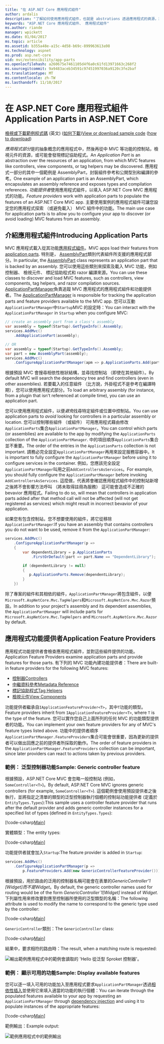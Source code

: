 ```yaml
---
title: "在 ASP.NET Core 應用程式組件"
author: ardalis
description: "了解如何使用應用程式組件，也就是 abstrations 透過應用程式的資源，設定您的應用程式探索，或避免功能載入的組件。"
keywords: "ASP.NET Core 應用程式組件、 應用程式組件"
ms.author: riande
manager: wpickett
ms.date: 01/04/2017
ms.topic: article
ms.assetid: b355a48e-a15c-4d58-b69c-899963613a98
ms.technology: aspnet
ms.prod: asp.net-core
uid: mvc/extensibility/app-parts
ms.openlocfilehash: a260675e7461105d4f6a0c61fd13971663c268f2
ms.sourcegitcommit: 9a9483aceb34591c97451997036a9120c3fe2baf
ms.translationtype: MT
ms.contentlocale: zh-TW
ms.lasthandoff: 11/10/2017
---
```

# <a name="application-parts-in-aspnet-core"></a><span data-ttu-id="8e732-104">在 ASP.NET Core 應用程式組件</span><span class="sxs-lookup"><span data-stu-id="8e732-104">Application Parts in ASP.NET Core</span></span>

<span data-ttu-id="8e732-105">[檢視或下載範例程式碼](https://github.com/aspnet/Docs/tree/master/aspnetcore/mvc/advanced/app-parts/sample) \(英文\) ([如何下載](xref:tutorials/index#how-to-download-a-sample))</span><span class="sxs-lookup"><span data-stu-id="8e732-105">[View or download sample code](https://github.com/aspnet/Docs/tree/master/aspnetcore/mvc/advanced/app-parts/sample) ([how to download](xref:tutorials/index#how-to-download-a-sample))</span></span>

<span data-ttu-id="8e732-106">*應用程式部分*是的抽象概念的應用程式中，然後再從中 MVC 等功能的控制站，檢視元件的資源，或可能會發現標記協助程式。</span><span class="sxs-lookup"><span data-stu-id="8e732-106">An *Application Part* is an abstraction over the resources of an application, from which MVC features like controllers, view components, or tag helpers may be discovered.</span></span> <span data-ttu-id="8e732-107">應用程式一部分的其中一個範例是 AssemblyPart，封裝組件參考和公開型別和編譯的參考。</span><span class="sxs-lookup"><span data-stu-id="8e732-107">One example of an application part is an AssemblyPart, which encapsulates an assembly reference and exposes types and compilation references.</span></span> <span data-ttu-id="8e732-108">*功能提供者*使用應用程式組件，以填入 ASP.NET Core MVC 應用程式的功能。</span><span class="sxs-lookup"><span data-stu-id="8e732-108">*Feature providers* work with application parts to populate the features of an ASP.NET Core MVC app.</span></span> <span data-ttu-id="8e732-109">主要使用案例的應用程式組件可讓您設定您的應用程式探索 （或避免載入） MVC 組件中的功能。</span><span class="sxs-lookup"><span data-stu-id="8e732-109">The main use case for application parts is to allow you to configure your app to discover (or avoid loading) MVC features from an assembly.</span></span>

## <a name="introducing-application-parts"></a><span data-ttu-id="8e732-110">介紹應用程式組件</span><span class="sxs-lookup"><span data-stu-id="8e732-110">Introducing Application Parts</span></span>

<span data-ttu-id="8e732-111">MVC 應用程式載入從其功能[應用程式組件](/aspnet/core/api/microsoft.aspnetcore.mvc.applicationparts.applicationpart)。</span><span class="sxs-lookup"><span data-stu-id="8e732-111">MVC apps load their features from [application parts](/aspnet/core/api/microsoft.aspnetcore.mvc.applicationparts.applicationpart).</span></span> <span data-ttu-id="8e732-112">特別是， [AssemblyPart](/aspnet/core/api/microsoft.aspnetcore.mvc.applicationparts.assemblypart#Microsoft_AspNetCore_Mvc_ApplicationParts_AssemblyPart)類別代表組件所支援的應用程式部分。</span><span class="sxs-lookup"><span data-stu-id="8e732-112">In particular, the [AssemblyPart](/aspnet/core/api/microsoft.aspnetcore.mvc.applicationparts.assemblypart#Microsoft_AspNetCore_Mvc_ApplicationParts_AssemblyPart) class represents an application part that is backed by an assembly.</span></span> <span data-ttu-id="8e732-113">您可以使用這些類別來探索及載入 MVC 功能，例如控制器、 檢視元件、 標記協助程式和 razor 編譯來源。</span><span class="sxs-lookup"><span data-stu-id="8e732-113">You can use these classes to discover and load MVC features, such as controllers, view components, tag helpers, and razor compilation sources.</span></span> <span data-ttu-id="8e732-114">[ApplicationPartManager](/aspnet/core/api/microsoft.aspnetcore.mvc.applicationparts.applicationpartmanager)負責追蹤 MVC 應用程式的應用程式組件和功能提供者。</span><span class="sxs-lookup"><span data-stu-id="8e732-114">The [ApplicationPartManager](/aspnet/core/api/microsoft.aspnetcore.mvc.applicationparts.applicationpartmanager) is responsible for tracking the application parts and feature providers available to the MVC app.</span></span> <span data-ttu-id="8e732-115">您可以互動`ApplicationPartManager`中`Startup`MVC 的設定時：</span><span class="sxs-lookup"><span data-stu-id="8e732-115">You can interact with the `ApplicationPartManager` in `Startup` when you configure MVC:</span></span>

```csharp
// create an assembly part from a class's assembly
var assembly = typeof(Startup).GetTypeInfo().Assembly;
services.AddMvc()
    .AddApplicationPart(assembly);

// OR
var assembly = typeof(Startup).GetTypeInfo().Assembly;
var part = new AssemblyPart(assembly);
services.AddMvc()
    .ConfigureApplicationPartManager(apm => p.ApplicationParts.Add(part));
```

<span data-ttu-id="8e732-116">根據預設 MVC 會搜尋相依性樹狀結構，並尋找控制站 （即使在其他組件）。</span><span class="sxs-lookup"><span data-stu-id="8e732-116">By default MVC will search the dependency tree and find controllers (even in other assemblies).</span></span> <span data-ttu-id="8e732-117">若要載入的任意組件 （比方說，外掛程式不是參考在編譯時期），您可以使用應用程式部分。</span><span class="sxs-lookup"><span data-stu-id="8e732-117">To load an arbitrary assembly (for instance, from a plugin that isn't referenced at compile time), you can use an application part.</span></span>

<span data-ttu-id="8e732-118">您可以使用應用程式組件，以便*避免*找尋特定組件或位置中控制站。</span><span class="sxs-lookup"><span data-stu-id="8e732-118">You can use application parts to *avoid* looking for controllers in a particular assembly or location.</span></span> <span data-ttu-id="8e732-119">您可以控制哪些組件 （或組件） 可用應用程式藉由修改`ApplicationParts`集合`ApplicationPartManager`。</span><span class="sxs-lookup"><span data-stu-id="8e732-119">You can control which parts (or assemblies) are available to the app by modifying the `ApplicationParts` collection of the `ApplicationPartManager`.</span></span> <span data-ttu-id="8e732-120">中的項目順序`ApplicationParts`集合並不重要。</span><span class="sxs-lookup"><span data-stu-id="8e732-120">The order of the entries in the `ApplicationParts` collection is not important.</span></span> <span data-ttu-id="8e732-121">請務必完全設定`ApplicationPartManager`再用來設定服務容器中。</span><span class="sxs-lookup"><span data-stu-id="8e732-121">It is important to fully configure the `ApplicationPartManager` before using it to configure services in the container.</span></span> <span data-ttu-id="8e732-122">例如，您應該完全設定`ApplicationPartManager`叫用之前`AddControllersAsServices`。</span><span class="sxs-lookup"><span data-stu-id="8e732-122">For example, you should fully configure the `ApplicationPartManager` before invoking `AddControllersAsServices`.</span></span> <span data-ttu-id="8e732-123">這麼做，代表將會確認應用程式組件中的控制站新增之後將不會影響方法呼叫 （將未取得註冊為服務） 這可能會造成不正確的 bevavior 應用程式。</span><span class="sxs-lookup"><span data-stu-id="8e732-123">Failing to do so, will mean that controllers in application parts added after that method call will not be affected (will not get registered as services) which might result in incorrect bevavior of your application.</span></span>

<span data-ttu-id="8e732-124">如果您有包含控制站，您不想要使用的組件，將它從移除`ApplicationPartManager`:</span><span class="sxs-lookup"><span data-stu-id="8e732-124">If you have an assembly that contains controllers you do not want to be used, remove it from the `ApplicationPartManager`:</span></span>

```csharp
services.AddMvc()
    .ConfigureApplicationPartManager(p =>
    {
        var dependentLibrary = p.ApplicationParts
            .FirstOrDefault(part => part.Name == "DependentLibrary");

        if (dependentLibrary != null)
        {
           p.ApplicationParts.Remove(dependentLibrary);
        }
    })
```

<span data-ttu-id="8e732-125">除了專案的組件和其相依的組件，`ApplicationPartManager`將包含組件，以便`Microsoft.AspNetCore.Mvc.TagHelpers`和`Microsoft.AspNetCore.Mvc.Razor`預設。</span><span class="sxs-lookup"><span data-stu-id="8e732-125">In addition to your project's assembly and its dependent assemblies, the `ApplicationPartManager` will include parts for `Microsoft.AspNetCore.Mvc.TagHelpers` and `Microsoft.AspNetCore.Mvc.Razor` by default.</span></span>

## <a name="application-feature-providers"></a><span data-ttu-id="8e732-126">應用程式功能提供者</span><span class="sxs-lookup"><span data-stu-id="8e732-126">Application Feature Providers</span></span>

<span data-ttu-id="8e732-127">應用程式功能提供者會檢查應用程式組件，並對這些組件提供的功能。</span><span class="sxs-lookup"><span data-stu-id="8e732-127">Application Feature Providers examine application parts and provide features for those parts.</span></span> <span data-ttu-id="8e732-128">有下列的 MVC 功能內建功能提供者：</span><span class="sxs-lookup"><span data-stu-id="8e732-128">There are built-in feature providers for the following MVC features:</span></span>

* [<span data-ttu-id="8e732-129">控制器</span><span class="sxs-lookup"><span data-stu-id="8e732-129">Controllers</span></span>](https://docs.microsoft.com/aspnet/core/api/microsoft.aspnetcore.mvc.controllers.controllerfeatureprovider)
* [<span data-ttu-id="8e732-130">中繼資料參考</span><span class="sxs-lookup"><span data-stu-id="8e732-130">Metadata Reference</span></span>](https://docs.microsoft.com/aspnet/core/api/microsoft.aspnetcore.mvc.razor.compilation.metadatareferencefeatureprovider)
* [<span data-ttu-id="8e732-131">標記協助程式</span><span class="sxs-lookup"><span data-stu-id="8e732-131">Tag Helpers</span></span>](https://docs.microsoft.com/aspnet/core/api/microsoft.aspnetcore.mvc.razor.taghelpers.taghelperfeatureprovider)
* [<span data-ttu-id="8e732-132">檢視元件</span><span class="sxs-lookup"><span data-stu-id="8e732-132">View Components</span></span>](https://docs.microsoft.com/aspnet/core/api/microsoft.aspnetcore.mvc.viewcomponents.viewcomponentfeatureprovider)

<span data-ttu-id="8e732-133">功能提供者繼承自`IApplicationFeatureProvider<T>`，其中`T`功能的類型。</span><span class="sxs-lookup"><span data-stu-id="8e732-133">Feature providers inherit from `IApplicationFeatureProvider<T>`, where `T` is the type of the feature.</span></span> <span data-ttu-id="8e732-134">您可以實作您自己上面所列的任何 MVC 的功能類型提供者的功能。</span><span class="sxs-lookup"><span data-stu-id="8e732-134">You can implement your own feature providers for any of MVC's feature types listed above.</span></span> <span data-ttu-id="8e732-135">功能中的提供者順序`ApplicationPartManager.FeatureProviders`集合可能會很重要，因為更新的提供者可以做出回應之前的提供者所採取的動作。</span><span class="sxs-lookup"><span data-stu-id="8e732-135">The order of feature providers in the `ApplicationPartManager.FeatureProviders` collection can be important, since later providers can react to actions taken by previous providers.</span></span>

### <a name="sample-generic-controller-feature"></a><span data-ttu-id="8e732-136">範例： 泛型控制器功能</span><span class="sxs-lookup"><span data-stu-id="8e732-136">Sample: Generic controller feature</span></span>

<span data-ttu-id="8e732-137">根據預設，ASP.NET Core MVC 會忽略一般控制站 (例如， `SomeController<T>`)。</span><span class="sxs-lookup"><span data-stu-id="8e732-137">By default, ASP.NET Core MVC ignores generic controllers (for example, `SomeController<T>`).</span></span> <span data-ttu-id="8e732-138">這個範例會使用預設提供者之後執行，並將指定之清單的類型的泛型控制器執行個體的控制站功能提供者 (定義於`EntityTypes.Types`):</span><span class="sxs-lookup"><span data-stu-id="8e732-138">This sample uses a controller feature provider that runs after the default provider and adds generic controller instances for a specified list of types (defined in `EntityTypes.Types`):</span></span>

[!code-csharp[Main](./app-parts/sample/AppPartsSample/GenericControllerFeatureProvider.cs?highlight=13&range=18-36)]

<span data-ttu-id="8e732-139">實體類型：</span><span class="sxs-lookup"><span data-stu-id="8e732-139">The entity types:</span></span>

[!code-csharp[Main](./app-parts/sample/AppPartsSample/Model/EntityTypes.cs?range=6-16)]

<span data-ttu-id="8e732-140">功能提供者就會加入`Startup`:</span><span class="sxs-lookup"><span data-stu-id="8e732-140">The feature provider is added in `Startup`:</span></span>

```csharp
services.AddMvc()
    .ConfigureApplicationPartManager(p => 
        p.FeatureProviders.Add(new GenericControllerFeatureProvider()));
```

<span data-ttu-id="8e732-141">根據預設，用於路由的泛用的控制器名稱可能會在表單的*GenericController'1 [Widget]*而不是*Widget*。</span><span class="sxs-lookup"><span data-stu-id="8e732-141">By default, the generic controller names used for routing would be of the form *GenericController\`1[Widget]* instead of *Widget*.</span></span> <span data-ttu-id="8e732-142">下列屬性用來修改要對應至控制器所使用的泛型類型的名稱：</span><span class="sxs-lookup"><span data-stu-id="8e732-142">The following attribute is used to modify the name to correspond to the generic type used by the controller:</span></span>

[!code-csharp[Main](./app-parts/sample/AppPartsSample/GenericControllerNameConvention.cs)]

<span data-ttu-id="8e732-143">`GenericController`類別：</span><span class="sxs-lookup"><span data-stu-id="8e732-143">The `GenericController` class:</span></span>

[!code-csharp[Main](./app-parts/sample/AppPartsSample/GenericController.cs?highlight=5-6)]

<span data-ttu-id="8e732-144">結果中，要求相符的路由時：</span><span class="sxs-lookup"><span data-stu-id="8e732-144">The result, when a matching route is requested:</span></span>

![輸出範例應用程式中的範例會讀取的 'Hello 從泛型 Sproket 控制器'。](app-parts/_static/generic-controller.png)

### <a name="sample-display-available-features"></a><span data-ttu-id="8e732-146">範例： 顯示可用的功能</span><span class="sxs-lookup"><span data-stu-id="8e732-146">Sample: Display available features</span></span>

<span data-ttu-id="8e732-147">您可以逐一填入可用的功能加入至應用程式要求`ApplicationPartManager`透過[相依性插入](../../fundamentals/dependency-injection.md)並使用它來填入適當的功能的執行個體：</span><span class="sxs-lookup"><span data-stu-id="8e732-147">You can iterate through the populated features available to your app by requesting an `ApplicationPartManager` through [dependency injection](../../fundamentals/dependency-injection.md) and using it to populate instances of the appropriate features:</span></span>

[!code-csharp[Main](./app-parts/sample/AppPartsSample/Controllers/FeaturesController.cs?highlight=16,25-27)]

<span data-ttu-id="8e732-148">範例輸出：</span><span class="sxs-lookup"><span data-stu-id="8e732-148">Example output:</span></span>

![範例應用程式中的範例輸出](app-parts/_static/available-features.png)
